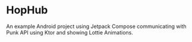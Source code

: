 # HopHub
An example Android project using Jetpack Compose communicating with Punk API using Ktor and showing Lottie Animations.
